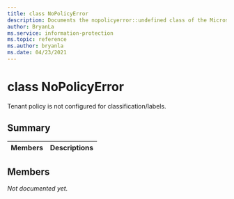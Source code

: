 ```yaml
---
title: class NoPolicyError 
description: Documents the nopolicyerror::undefined class of the Microsoft Information Protection (MIP) SDK.
author: BryanLa
ms.service: information-protection
ms.topic: reference
ms.author: bryanla
ms.date: 04/23/2021
---
```


# class NoPolicyError 
Tenant policy is not configured for classification/labels.
  
## Summary
 Members                        | Descriptions                                
--------------------------------|---------------------------------------------
  
## Members
_Not documented yet._
